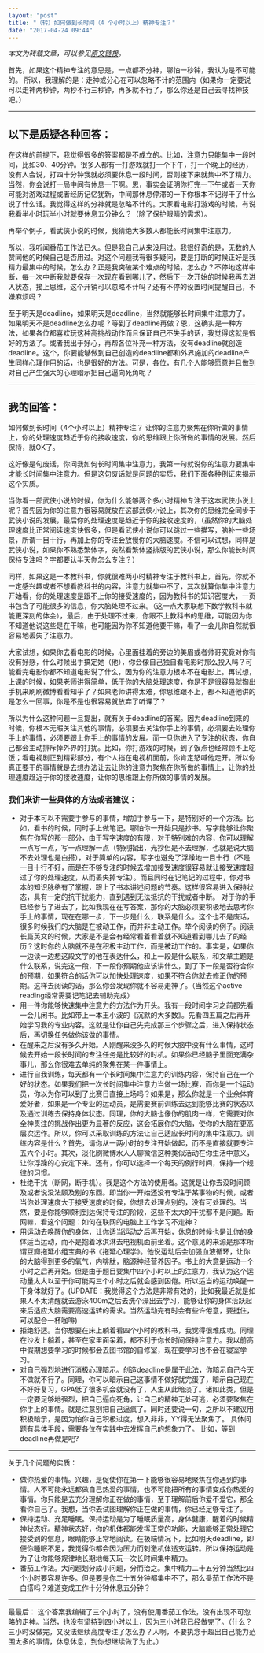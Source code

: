 ```yaml
---
layout: "post"
title: "（转）如何做到长时间（4 个小时以上）精神专注？"
date: "2017-04-24 09:44"
---
```


*本文为转载文章，可以参见[原文链接](https://www.zhihu.com/collection/42099846?page=1)。*

首先，如果这个精神专注的意思是，一点都不分神，哪怕一秒钟，我认为是不可能的。
所以，我理解的是：走神或分心在可以忽略不计的范围内（如果你一定要说可以走神两秒钟，两秒不行三秒钟，再多就不行了，那么你还是自己去寻找神技吧。）

***

## 以下是质疑各种回答：
在这样的前提下，我觉得很多的答案都是不成立的。比如，注意力只能集中一段时间，比如30、40分钟。很多人都有一打游戏就打一个下午，打一个晚上的经历，没有人会说，打四十分钟我就必须要休息一段时间，否则接下来就集中不了精力。当然，你会说打一局中间有休息一下啊。恩，事实会证明你打完一下午或者一天你可能对游戏过程或者经历记忆犹新，中间那休息停滞的一下你根本不记得干了什么说了什么话。我觉得这样的分神就是忽略不计的。大家看电影打游戏的时候，有说我看半小时玩半小时就要休息五分钟么？（除了保护眼睛的需求）。

再举个例子，看武侠小说的时候，我猜绝大多数人都能长时间集中注意力。

所以，我听闻番茄工作法已久。但是我自己从来没用过。我很好奇的是，无数的人赞同他的时候自己是否用过。对这个问题我有很多疑问，要是打断的时候正好是我精力最集中的时候，怎么办？正是我突破某个难点的时候，怎么办？不停地这样中断，每一次中断我就要保存一次现在看到哪儿了，然后下一次开始的时候我再去进入状态，接上思维，这个开销可以忽略不计吗？还有不停的设置时间提醒自己，不嫌麻烦吗？

至于明天是deadline，如果明天是deadline，当然就能够长时间集中注意力了。如果明天不是deadline怎么办呢？等到了deadline再做？恩，这确实是一种方法，如果各位都喜欢玩这种高挑战动作而且保证自己不失手的话，我觉得这就是很好的方法了。或者我出于好心，再帮各位补充一种方法，没有deadline就创造deadline。这个，你要能够做到自己创造的deadline都和外界施加的deadline产生同样心理作用的话，也是很好的方法。可是，各位，有几个人能够愿意并且做到对自己产生强大的心理暗示把自己逼向死角呢？

***

## 我的回答：
如何做到长时间（4个小时以上）精神专注？
让你的注意力聚焦在你所做的事情上，你的处理速度趋近于你的接收速度，你的思维跟上你所做的事情的发展。然后保持，就OK了。

这好像是句废话，你问我如何长时间集中注意力，我第一句就说你的注意力要集中才能长时间集中注意力。但是这句废话就是问题的实质，我们下面各种例证来揭示这个实质。

当你看一部武侠小说的时候，你为什么能够两个多小时精神专注于这本武侠小说上呢？首先因为你的注意力很容易就放在这部武侠小说上，其次你的思维完全同步于武侠小说的发展，最后你的处理速度是趋近于你的接收速度的，（虽然你的大脑处理速度比正常阅读速度快很多，但是看武侠小说你可以跳过一些描写，脑补一些场景，所谓一目十行，再加上你的专注会放慢你的大脑速度。不信可以试想，同样是武侠小说，如果你不熟悉繁体字，突然看繁体竖排版的武侠小说，那么你能长时间保持专注吗？字都要认半天你怎么专注？）

同样，如果这是一本教科书，你就很难两小时精神专注于教科书上，首先，你就不一定感兴趣或者不想看教科书的内容，注意力就集中不了，其次就算你集中注意力开始看，你的处理速度是跟不上你的接受速度的，因为教科书的知识密度大，一页书包含了可能很多的信息，你大脑处理不过来。（这一点大家联想下数学教科书就能更深刻的体会），最后，由于处理不过来，你跟不上教科书的思维，可能因为你不知道他说这些是在干嘛，也可能因为你不知道他要干嘛，看了一会儿你自然就很容易地丢失了注意力。

大家试想，如果你去看电影的时候，心里面挂着的旁边的美眉或者帅哥究竟对你有没有好感，什么时候出手搞定她（他），你会像自己独自看电影时那么投入吗？可能看完电影你都不知道电影说了什么，因为你的注意力根本不在电影上。再试想，上课的时候，如果老师讲得简单，低于你的大脑处理速度，你是不是很容易就掏出手机来刷刷微博看看知乎了？如果老师讲得太难，你思维跟不上，都不知道他讲的是怎么一回事，你是不是也很容易就放弃了听课了？

所以为什么这种问题一旦提出，就有关于deadline的答案。因为deadline到来的时候，你根本无暇关注其他的事情，必须要去关注你手上的事情，必须要去处理你手上的事情，必须要跟上你手上的事情的发展。而一旦你进入了专注的状态，你自己都会主动排斥掉外界的打扰。比如，你打游戏的时候，到了饭点也经常顾不上吃饭；看电视剧正到精彩部分，有个人挡在电视机面前，你肯定怒喊他走开。所以你真正要干的事情就是去想办法让去让你的注意力聚焦在你所做的事情上，让你的处理速度趋近于你的接收速度，让你的思维跟上你所做的事情的发展。

### 我们来讲一些具体的方法或者建议：

- 对于本可以不需要手参与的事情，增加手参与一下，是特别好的一个方法。比如，看书的时候，同时手上做笔记。哪怕你一开始只是抄书。写字能够让你聚焦在你写的那一部分，由于写字速度的有限，对于特别难的内容，你可以理解一点写一点，写一点理解一点（特别指出，光抄但是不去理解，也就是说大脑不去处理也是白搭），对于简单的内容，写字也避免了浮躁地一目十行（不是一目十行不好，而是在不够专注的时候去增加接受速度很容易就让接受速度超过了你的处理速度，从而丢失掉专注）。而且同时在记笔记的过程中，你对书本的知识脉络有了掌握，跟上了书本讲述问题的节奏。这样很容易进入保持状态，具有一定的抗干扰能力，直到遇到无法抵抗的干扰或者中断。
对于你的手已经参与了进去了，比如我现在在写答案，那你的大脑必须要积极地去思考你手上的事情，现在在哪一步，下一步是什么，联系是什么。这个也不是废话，很多时候我们的大脑是在被动工作，而并非主动工作。举个阅读的例子。阅读长篇英文的时候，大家是不是会有经常看着看着就不知道看到哪儿去了的经历？这时你的大脑就不是在积极主动工作，而是被动工作的。事实是，如果你一边读一边想这段文字的他在表达什么，和上一段是什么联系，和文章主题是什么联系，说完这一段，下一段你预期他应该讲什么，到了下一段是否符合你的预期，如果符合的话你可以加快处理速度，如果不符合你就去修正你的预期。这样去阅读的话，那么你会发现你就不容易走神了。（当然这个active reading经常需要记笔记去辅助完成）
- 用一件你能够快速集中注意力的方法作为开头。我有一段时间学习之前都先看一会儿闲书。比如带上一本王小波的《沉默的大多数》。先看四五篇之后再开始学习我的专业内容。这就是让你自己先完成那三个步骤之后，进入保持状态后，再切换任务做你该做的事情。
- 在醒来之后没有多久开始。人刚醒来没多久的时候大脑中没有什么事情，这时候去开始一段长时间的专注任务是比较好的时机。如果你已经脑子里面充满杂事儿，那么你很难去单纯的聚焦在某一件事情上。
- 进行自我训练，每天都有一个长时间集中注意力的训练内容，保持自己在一个好的状态。如果我们把一次长时间集中注意力当做一场比赛，而你是一个运动员，你以为你可以到了比赛日直接上场吗？如果是，那么你就是一个业余体育爱好者，如果是一个专业的运动员，是需要赛前训练去达到能够比赛的状态以及通过训练去保持身体状态。同理，你的大脑也像你的肌肉一样，它需要对你全神贯注的挑战作出更为显著的反应，这会拓展你的大脑，使你的大脑在更高层次运作。所以，你可以采取训练的方法让自己适应长时间的集中注意力。训练内容是什么？首先，请你从一两小时的专注开始做起，而不是直接就要专注五六个小时。其次，淡化刷微博水人人聊微信这种类似活动在你生活中意义，让你浮躁的心安定下来。还有，你可以选择一个每天的例行时间，保持一个规律的习惯。
- 杜绝干扰（断网，断手机）。我是这个方法的使用者。这就是让你去没时间顾及或者说没法顾及别的东西。即当你一开始还没有专注于某事物的时候，或者当你处理速度大于接受速度的时候，你想去处理点别的，没有可处理的。当然，要是你能够顺利到达保持专注的阶段，这些不太大的干扰都不是问题。断网嘛，看这个问题：如何在联网的电脑上工作学习不走神？
- 用运动去唤醒你的身体，让你适当运动之后再开始，休息的时候也是让你的身体适当运动，而不是抱着冰淇淋去电视机面前坐着。这个意见的来源是那本所谓豆瓣拖延小组宝典的书《拖延心理学》。他说运动后会加强血液循环，让你的大脑得到更多的氧气，内啡肽，脑源神经营养因子。书上的大意是运动一个小时之后再开始。但是由于题目要集中四个小时以上的注意力，我认为这个运动量太大以至于你可能两三个小时之后就会感到困倦。所以适当的运动唤醒一下身体就好了。(UPDATE：我觉得这个方法是非常有效的，比如我最近就是如果人不太清醒就去游泳400m之后去洗个澡出去学习，能够让你的身体活跃起来后适应大脑需要高速运转的需求。当然运动完有时会有些许倦意，要挺住，可以配合一杯咖啡)
- 拒绝舒适。当你想要在床上躺着看四个小时的教科书，我觉得很难成功。同理在沙发上躺着，甚至在家里面呆着，都不利于你长时间保持注意力。我以前高中假期想要学习的时候都会去图书馆的自修室，现在要学习也不会在寝室学习。
- 对自己强烈地进行消极心理暗示。创造deadline是属于此法，你暗示自己今天不做就不行了。同理，你可以暗示自己这事情不做好就完蛋了，暗示自己现在不好好复习，GPA低了很多机会就没有了，人生从此暗淡了。诸如此类，但是一定要足够地强烈，把自己逼向死角，让自己的精神无处可逃，必须要聚焦在你手上的事情。就是注意别把自己逼疯了。同时还要说一句，之所以不建议用积极暗示，是因为怕你自己积极过度，想入非非，YY得无法聚焦了。
具体问题有具体手段，需要各位在实践中去发挥自己的想象力了。
比如，等到deadline再做是吧?

***

关于几个问题的实质：
- 做你热爱的事情。兴趣，是促使你在第一下能够很容易地聚焦在你遇到的事情。人不可能永远都做自己热爱的事情，也不可能把所有的事情变成你热爱的事情。你只能是去充分理解你正在做的事情，至于理解前后你爱不爱它，那全看你自己了。我想，当你去试图理解你正在做的事情，你已经足够专注了。
- 保持运动、充足睡眠。保持运动是为了睡眠质量高，身体健康，醒着的时候精神状态好。精神状态好，你的机体都能发挥正常的功能，大脑能够正常处理它接受到的信息，眼睛能够正常地阅读。在极端情况下，比如明天deadline，即便你睡眠不足，我觉得你都会因为压力而刺激机体透支运转。所以保持运动是为了让你能够规律地长期地每天玩一次长时间集中精力。
- 番茄工作法。大问题划分成小问题，分而治之。集中精力二十五分钟当然比四个小时要容易许多。但是要是你二十五分钟都集中不了，那么番茄工作法不是白搭吗？难道变成工作十分钟休息五分钟？

***

最最后：
这个答案我编辑了三个小时了，没有使用番茄工作法，没有出现不可忽略的走神。当然，也没有坚持到四小时以上，因为三小时我已经做完了。（什么？三小时没做完，又没法继续高度专注了怎么办？人啊，不要执念于超出自己能力范围太多的事情，休息休息，到你想继续做了为止。）
